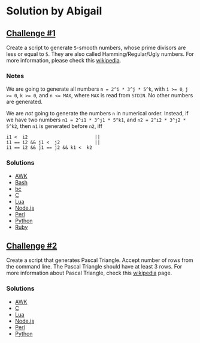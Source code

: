 # Solution by Abigail

## [Challenge #1](https://perlweeklychallenge.org/blog/perl-weekly-challenge-003/#challenge-1)
Create a script to generate `5`-smooth numbers, whose prime divisors
are less or equal to `5`. They are also called Hamming/Regular/Ugly
numbers. For more information, please check this
[wikipedia](https://en.wikipedia.org/wiki/Regular_number).

### Notes
We are going to generate all numbers `n = 2^i * 3^j * 5^k`, with
`i >= 0`, `j >= 0`, `k >= 0`, and `n <= MAX`, where `MAX` is read
from `STDIN`. No other numbers are generated.

We are *not* going to generate the numbers `n` in
numerical order. Instead, if we have two numbers `n1 = 2^i1 * 3^j1 * 5^k1`,
and `n2 = 2^i2 * 3^j2 * 5^k2`, then `n1` is generated before `n2`, iff

    i1 <  i2                         ||
    i1 == i2 && j1 <  j2             ||
    i1 == i2 && j1 == j2 && k1 <  k2

### Solutions
* [AWK](awk/ch-1.awk)
* [Bash](bash/ch-1.sh)
* [bc](bc/ch-1.bc)
* [C](c/ch-1.c)
* [Lua](lua/ch-1.lua)
* [Node.js](node/ch-1.js)
* [Perl](perl/ch-1.pl)
* [Python](python/ch-1.py)
* [Ruby](ruby/ch-1.rb)


## [Challenge #2](https://perlweeklychallenge.org/blog/perl-weekly-challenge-003/#challenge-2)
Create a script that generates Pascal Triangle. Accept number of
rows from the command line. The Pascal Triangle should have at least
3 rows. For more information about Pascal Triangle, check this
[wikipedia](https://en.wikipedia.org/wiki/Pascal%27s_triangle) page.

### Solutions
* [AWK](awk/ch-2.awk)
* [C](c/ch-2.c)
* [Lua](lua/ch-2.lua)
* [Node.js](node/ch-2.js)
* [Perl](perl/ch-2.pl)
* [Python](python/ch-2.py)
